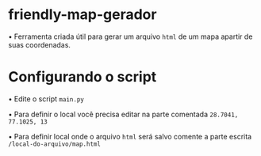 # friendly-map-gerador

• Ferramenta criada útil para gerar um arquivo `html` de um mapa apartir de suas coordenadas.

# Configurando o script

• Edite o script `main.py`

• Para definir o local você precisa editar na parte comentada `28.7041, 77.1025, 13`

• Para definir local onde o arquivo `html` será salvo comente a parte escrita `/local-do-arquivo/map.html`
